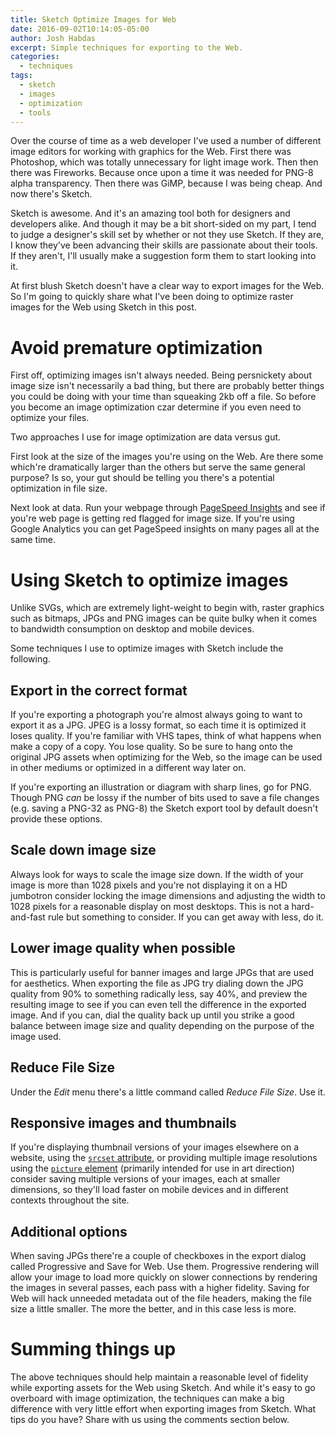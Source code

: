 ```yaml
---
title: Sketch Optimize Images for Web
date: 2016-09-02T10:14:05-05:00
author: Josh Habdas
excerpt: Simple techniques for exporting to the Web.
categories:
  - techniques
tags:
  - sketch
  - images
  - optimization
  - tools
---
```

Over the course of time as a web developer I've used a number of different image editors for working with graphics for the Web. First there was Photoshop, which was totally unnecessary for light image work. Then then there was Fireworks. Because once upon a time it was needed for PNG-8 alpha transparency. Then there was GiMP, because I was being cheap. And now there's Sketch.

Sketch is awesome. And it's an amazing tool both for designers and developers alike. And though it may be a bit short-sided on my part, I tend to judge a designer's skill set by whether or not they use Sketch. If they are, I know they've been advancing their skills are passionate about their tools. If they aren't, I'll usually make a suggestion form them to start looking into it.

At first blush Sketch doesn't have a clear way to export images for the Web. So I'm going to quickly share what I've been doing to optimize raster images for the Web using Sketch in this post.

# Avoid premature optimization

First off, optimizing images isn't always needed. Being persnickety about image size isn't necessarily a bad thing, but there are probably better things you could be doing with your time than squeaking 2kb off a file. So before you become an image optimization czar determine if you even need to optimize your files.

Two approaches I use for image optimization are data versus gut.

First look at the size of the images you're using on the Web. Are there some which're dramatically larger than the others but serve the same general purpose? Is so, your gut should be telling you there's a potential optimization in file size.

Next look at data. Run your webpage through [PageSpeed Insights](https://developers.google.com/speed/pagespeed/insights/) and see if you're web page is getting red flagged for image size. If you're using Google Analytics you can get PageSpeed insights on many pages all at the same time.

# Using Sketch to optimize images

Unlike SVGs, which are extremely light-weight to begin with, raster graphics such as bitmaps, JPGs and PNG images can be quite bulky when it comes to bandwidth consumption on desktop and mobile devices.

Some techniques I use to optimize images with Sketch include the following.

## Export in the correct format

If you're exporting a photograph you're almost always going to want to export it as a JPG. JPEG is a lossy format, so each time it is optimized it loses quality. If you're familiar with VHS tapes, think of what happens when make a copy of a copy. You lose quality. So be sure to hang onto the original JPG assets when optimizing for the Web, so the image can be used in other mediums or optimized in a different way later on.

If you're exporting an illustration or diagram with sharp lines, go for PNG. Though PNG _can_ be lossy if the number of bits used to save a file changes (e.g. saving a PNG-32 as PNG-8) the Sketch export tool by default doesn't provide these options.

## Scale down image size

Always look for ways to scale the image size down. If the width of your image is more than 1028 pixels and you're not displaying it on a HD jumbotron consider locking the image dimensions and adjusting the width to 1028 pixels for a reasonable display on most desktops. This is not a hard-and-fast rule but something to consider. If you can get away with less, do it.

## Lower image quality when possible

This is particularly useful for banner images and large JPGs that are used for aesthetics. When exporting the file as JPG try dialing down the JPG quality from 90% to something radically less, say 40%, and preview the resulting image to see if you can even tell the difference in the exported image. And if you can, dial the quality back up until you strike a good balance between image size and quality depending on the purpose of the image used.

## Reduce File Size

Under the _Edit_ menu there's a little command called _Reduce File Size_. Use it.

## Responsive images and thumbnails

If you're displaying thumbnail versions of your images elsewhere on a website, using the [`srcset` attribute](http://devdocs.io/html/attributes#srcset-attribute), or providing multiple image resolutions using the [`picture` element](http://devdocs.io/html/element/picture) (primarily intended for use in art direction) consider saving multiple versions of your images, each at smaller dimensions, so they'll load faster on mobile devices and in different contexts throughout the site.

## Additional options

When saving JPGs there're a couple of checkboxes in the export dialog called Progressive and Save for Web. Use them. Progressive rendering will allow your image to load more quickly on slower connections by rendering the images in several passes, each pass with a higher fidelity. Saving for Web will hack unneeded metadata out of the file headers, making the file size a little smaller. The more the better, and in this case less is more.

# Summing things up

The above techniques should help maintain a reasonable level of fidelity while exporting assets for the Web using Sketch. And while it's easy to go overboard with image optimization, the techniques can make a big difference with very little effort when exporting images from Sketch. What tips do you have? Share with us using the comments section below.
